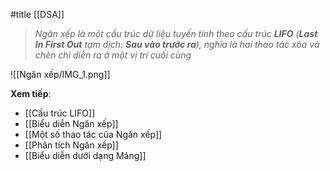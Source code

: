 #title [[DSA]]

> _Ngăn xếp là một cấu trúc dữ liệu tuyến tính theo cấu trúc **LIFO** (**Last In First Out** tạm dịch: **Sau vào trước ra**), nghĩa là hai thao tác xóa và chèn chỉ diễn ra ở một vị trí cuối cùng_

![[Ngăn xếp/IMG_1.png]]

**Xem tiếp**:
- [[Cấu trúc LIFO]]
- [[Biểu diễn Ngăn xếp]]
- [[Một số thao tác của Ngăn xếp]]
- [[Phân tích Ngăn xếp]]
- [[Biểu diễn dưới dạng Mảng]]